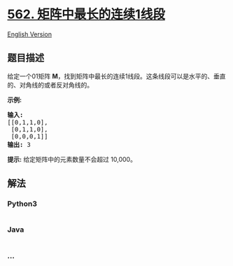 # [562. 矩阵中最长的连续1线段](https://leetcode-cn.com/problems/longest-line-of-consecutive-one-in-matrix)

[English Version](https://cdn.jsdelivr.net/gh/doocs/leetcode@main/solution/0500-0599/0562.Longest%20Line%20of%20Consecutive%20One%20in%20Matrix/README_EN.md)

## 题目描述

<!-- 这里写题目描述 -->

<p>给定一个01矩阵 <strong>M</strong>，找到矩阵中最长的连续1线段。这条线段可以是水平的、垂直的、对角线的或者反对角线的。</p>

<p><strong>示例:</strong></p>

<pre><strong>输入:</strong>
[[0,1,1,0],
 [0,1,1,0],
 [0,0,0,1]]
<strong>输出:</strong> 3
</pre>

<p><strong>提示:</strong> 给定矩阵中的元素数量不会超过 10,000。</p>


## 解法

<!-- 这里可写通用的实现逻辑 -->

<!-- tabs:start -->

### **Python3**

<!-- 这里可写当前语言的特殊实现逻辑 -->

```python

```

### **Java**

<!-- 这里可写当前语言的特殊实现逻辑 -->

```java

```

### **...**

```

```

<!-- tabs:end -->

